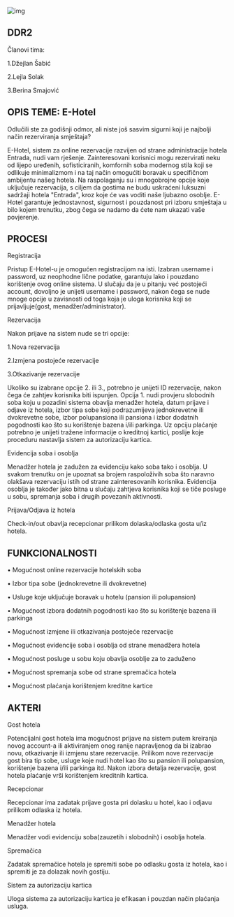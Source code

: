 ﻿![img](https://github.com/ooad-2016-2017/Tim27-DDR2/blob/master/Projekat/Ehotel/DDR2/Assets/logo%20eHotel%20konacno.jpg)




## DDR2

Članovi tima:
 

 1.Džejlan Šabić

 2.Lejla Solak 

 3.Berina Smajović 




## OPIS TEME: E-Hotel

Odlučili ste za godišnji odmor, ali niste još sasvim sigurni koji je najbolji način rezerviranja smještaja?

E-Hotel, sistem za online rezervacije razvijen od strane administracije hotela Entrada, nudi vam rješenje.
Zainteresovani korisnici mogu rezervirati neku od lijepo uređenih, sofisticiranih, komfornih soba modernog stila koji se odlikuje minimalizmom 
i na taj način omogućiti boravak u specifičnom ambijentu našeg hotela.
Na raspolaganju su i mnogobrojne opcije koje uključuje rezervacija, s ciljem da gostima ne budu uskraćeni luksuzni sadržaji hotela "Entrada",
kroz koje će vas voditi naše ljubazno osoblje.
E-Hotel garantuje jednostavnost, sigurnost i pouzdanost pri izboru smještaja u bilo kojem trenutku, zbog čega se nadamo da ćete nam ukazati vaše povjerenje.

## PROCESI

Registracija

Pristup E-Hotel-u je omogućen registracijom na isti. Izabran username i password, uz neophodne lične podatke, garantuju lako i pouzdano korištenje ovog online sistema.
U slučaju da je u pitanju već postojeći account, dovoljno je unijeti username i password, nakon čega se nude mnoge opcije u zavisnosti od toga koja je uloga korisnika
koji se prijavljuje(gost, menadžer/administrator).

Rezervacija

Nakon prijave na sistem nude se tri opcije:

1.Nova rezervacija

2.Izmjena postojeće rezervacije

3.Otkazivanje rezervacije

Ukoliko su izabrane opcije 2. ili 3., potrebno je unijeti ID rezervacije, nakon čega će zahtjev korisnika biti ispunjen.
Opcija 1. nudi provjeru slobodnih soba koju u pozadini sistema obavlja menadžer hotela, datum prijave i odjave iz hotela, izbor tipa sobe koji podrazumijeva jednokrevetne ili dvokrevetne sobe, izbor polupansiona ili pansiona i
izbor dodatnih pogodnosti kao što su korištenje bazena i/ili parkinga. Uz opciju plaćanje potrebno je unijeti tražene informacije o kreditnoj kartici, poslije koje proceduru nastavlja sistem za autorizaciju kartica.

Evidencija soba i osoblja

Menadžer hotela je zadužen za evidenciju kako soba tako i osoblja. U svakom trenutku on je upoznat sa brojem raspoloživih soba što naravno olakšava rezervaciju istih od strane zainteresovanih korisnika.
Evidencija osoblja je također jako bitna u slučaju zahtjeva korisnika koji se tiče posluge u sobu, spremanja soba i drugih povezanih aktivnosti.

Prijava/Odjava iz hotela

Check-in/out obavlja recepcionar prilikom dolaska/odlaska gosta u/iz hotela.

## FUNKCIONALNOSTI
•	Mogućnost online rezervacije hotelskih soba

•	Izbor tipa sobe (jednokrevetne ili dvokrevetne)

•	Usluge koje uključuje boravak u hotelu (pansion ili polupansion)

•	Mogućnost izbora dodatnih pogodnosti kao što su korištenje bazena ili parkinga

•	Mogućnost izmjene ili otkazivanja postojeće rezervacije

•	Mogućnost evidencije soba i osoblja od strane menadžera hotela

•	Mogućnost posluge u sobu koju obavlja osoblje za to zaduženo

•	Mogućnost spremanja sobe od strane spremačica hotela

•	Mogućnost plaćanja korištenjem kreditne kartice


## AKTERI

Gost hotela

Potencijalni gost hotela ima mogućnost prijave na sistem putem kreiranja novog account-a ili aktiviranjem onog ranije napravljenog da bi izabrao novu, otkazivanje ili izmjenu stare rezervacije.
Prilikom nove rezervacije gost bira tip sobe, usluge koje nudi hotel kao što su pansion ili polupansion, korištenje bazena i/ili parkinga itd.
Nakon izbora detalja rezervacije, gost hotela plaćanje vrši korištenjem kreditnih kartica.

Recepcionar

Recepcionar ima zadatak prijave gosta pri dolasku u hotel, kao i odjavu prilikom odlaska iz hotela.

Menadžer hotela

Menadžer vodi evidenciju soba(zauzetih i slobodnih) i osoblja hotela. 

Spremačica

Zadatak spremačice hotela je spremiti sobe po odlasku gosta iz hotela, kao i spremiti je za dolazak novih gostiju.

Sistem za autorizaciju kartica

Uloga sistema za autorizaciju kartica je efikasan i pouzdan način plaćanja usluga.


